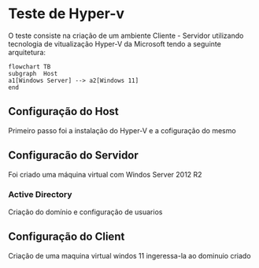 # Teste de Hyper-v

O teste consiste na criação de um ambiente Cliente - Servidor utilizando tecnologia de vitualização Hyper-V da Microsoft tendo a seguinte arquitetura:

```mermaid
flowchart TB
subgraph  Host
a1[Windows Server] --> a2[Windows 11]
end
```

## Configuração do Host

Primeiro passo foi a instalação do Hyper-V e a cofiguração do mesmo

## Configuracão do Servidor

Foi criado uma máquina virtual com Windos Server 2012 R2 

### Active Directory

Criação do domínio e configuração de usuarios

## Configuração do Client

Criação de uma maquina virtual windos 11 ingeressa-la ao dominuio criado

